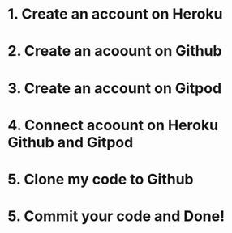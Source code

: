 # 1. Create an account on Heroku 
# 2. Create an acoount on Github
# 3. Create an account on Gitpod
# 4. Connect acoount on Heroku Github and Gitpod
# 5. Clone my code to Github

# 5. Commit your code and Done!
